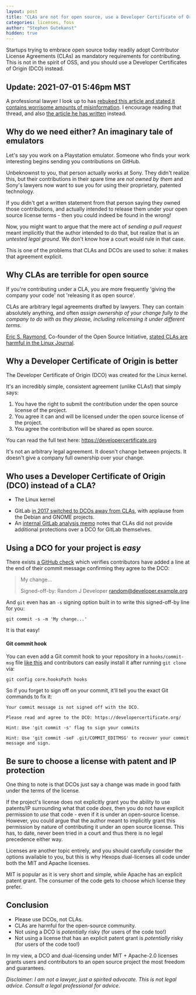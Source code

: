 ```yaml
---
layout: post
title: "CLAs are not for open source, use a Developer Certificate of Origin"
categories: licenses, foss
author: "Stephen Gutekanst"
hidden: true
---
```


Startups trying to embrace open source today readily adopt Contributor License Agreements (CLAs) as mandatory requirements for contributing. This is not in the spirit of OSS, and you should use a Developer Certificates of Origin (DCO) instead.

## Update: 2021-07-01 5:46pm MST

A professional lawyer I look up to has [rebuked this article and stated it contains worrisome amounts of misinformation](https://lobste.rs/s/lvmb5i/clas_are_not_for_open_source_use_developer#c_n2k3zd). I encourage reading that thread, and also [the article he has written](https://writing.kemitchell.com/2018/01/06/CLAs-Are-Not-a-Sham.html) instead.

## Why do we need either? An imaginary tale of emulators

Let's say you work on a Playstation emulator. Someone who finds your work interesting begins sending you contributions on GitHub.

Unbeknownst to you, that person actually works at Sony. They didn't realize this, but their contributions in their spare time are _not owned by them_ and Sony's lawyers now want to sue you for using their proprietary, patented technology.

If you didn't get a written statement from that person saying they owned those contributions, and actually intended to release them under your open source license terms - then you could indeed be found in the wrong!

Now, you might want to argue that the mere act of _sending a pull request_ meant implicitly that the author intended to do that, but realize that is an _untested legal ground_. We don't know how a court would rule in that case.

This is one of the problems that CLAs and DCOs are used to solve: it makes that agreement explicit.

## Why CLAs are terrible for open source

If you're contributing under a CLA, you are more frequently 'giving the company your code' not 'releasing it as open source'.

CLAs are arbitrary legal agreements drafted by lawyers. They can contain absolutely anything, and often _assign ownership of your change fully to the company to do with as they please, including relicensing it under different terms._

[Eric S. Raymond](https://en.wikipedia.org/wiki/Eric_S._Raymond), Co-founder of the Open Source Initiative, [stated CLAs are harmful in the Linux Journal](https://www.linuxjournal.com/content/contributor-agreements-considered-harmful).

## Why a Developer Certificate of Origin is better

The Developer Certificate of Origin (DCO) was created for the Linux kernel.

It's an incredibly simple, consistent agreement (unlike CLAs!) that simply says:

1. You have the right to submit the contribution under the open source license of the project.
2. You agree it can and will be licensed under the open source license of the project.
3. You agree the contribution will be shared as open source.

You can read the full text here: https://developercertificate.org

It's not an arbitrary legal agreement. It doesn't change between projects. It doesn't give a company full ownership over your change.

## Who uses a Developer Certificate of Origin (DCO) instead of a CLA?

* The Linux kernel
- GitLab [in 2017 switched to DCOs away from CLAs](https://about.gitlab.com/blog/2017/11/01/gitlab-switches-to-dco-license/), with applause from the Debian and GNOME projects.
- An [internal GitLab analysis memo](https://docs.google.com/document/d/1zpjDzL7yhGBZz3_7jCjWLfRQ1Jryg1mlIVmG8y6B1_Q/edit) notes that CLAs did not provide additional protections over a DCO for GitLab themselves.

## Using a DCO for your project is _easy_

There exists [a GitHub check](https://probot.github.io/apps/dco/) which verifies contributors have added a line at the end of their commit message confirming they agree to the DCO:

> My change...
>
> Signed-off-by: Random J Developer <random@developer.example.org>

And `git` even has an `-s` signing option built in to write this signed-off-by line for you:

```
git commit -s -m 'My change...'
```

It is that easy!

#### Git commit hook

You can even add a Git commit hook to your repository in a `hooks/commit-msg` file [like this](https://raw.githubusercontent.com/hexops/ztemplate/main/hooks/commit-msg) and contributors can easily install it after running `git clone` via:

```
git config core.hooksPath hooks
```

So if you forget to sign off on your commit, it'll tell you the exact Git commands to fix it:

```
Your commit message is not signed off with the DCO.

Please read and agree to the DCO: https://developercertificate.org/

Hint: Use 'git commit -s' flag to sign your commits

Hint: Use 'git commit -seF .git/COMMIT_EDITMSG' to recover your commit message and sign.
```

## Be sure to choose a license with patent and IP protection

One thing to note is that DCOs just say a change was made in good faith under the terms of the license.

If the project's license does not explicitly grant you the ability to use patents/IP surrounding what that code _does_, then you do not have explicit permission to _use_ that code - even if it is under an open-source license. However, you could argue that the author meant to implicitly grant this permission by nature of contributing it under an open source license. This has, to date, never been tried in a court and thus there is no legal precedence either way.

Licenses are another topic entirely, and you should carefully consider the options available to you, but this is why Hexops dual-licenses all code under both the MIT and Apache licenses.

MIT is popular as it is very short and simple, while Apache has an explicit patent grant. The consumer of the code gets to choose which license they prefer.

## Conclusion

- Please use DCOs, not CLAs.
- CLAs are harmful for the open-source community.
- Not using a DCO is _potentially_ risky (for users of the code too!)
- Not using a license that has an explicit patent grant is _potentially_ risky (for users of the code too!)

In my view, a DCO and dual-licensing under MIT + Apache-2.0 licenses grants users and contributors to an open source project the most freedom and guarantees.

_Disclaimer: I am not a lawyer, just a spirited advocate. This is not legal advice. Consult a legal professional for advice._

